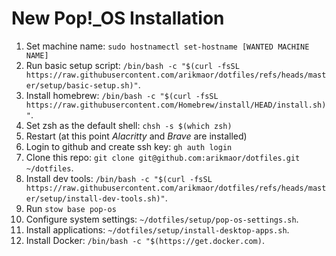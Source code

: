 # New Pop!\_OS Installation

1. Set machine name: `sudo hostnamectl set-hostname [WANTED MACHINE NAME]`
1. Run basic setup script: `/bin/bash -c "$(curl -fsSL https://raw.githubusercontent.com/arikmaor/dotfiles/refs/heads/master/setup/basic-setup.sh)"`.
1. Install homebrew: `/bin/bash -c "$(curl -fsSL https://raw.githubusercontent.com/Homebrew/install/HEAD/install.sh)"`.
1. Set zsh as the default shell: `chsh -s $(which zsh)`
1. Restart (at this point _Alacritty_ and _Brave_ are installed)
1. Login to github and create ssh key: `gh auth login`
1. Clone this repo: `git clone git@github.com:arikmaor/dotfiles.git ~/dotfiles`.
1. Install dev tools: `/bin/bash -c "$(curl -fsSL https://raw.githubusercontent.com/arikmaor/dotfiles/refs/heads/master/setup/install-dev-tools.sh)"`.
1. Run `stow base pop-os`
1. Configure system settings: `~/dotfiles/setup/pop-os-settings.sh`.
1. Install applications: `~/dotfiles/setup/install-desktop-apps.sh`.
1. Install Docker: `/bin/bash -c "$(https://get.docker.com)`.
